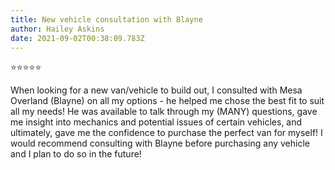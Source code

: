 ```yaml
---
title: New vehicle consultation with Blayne
author: Hailey Askins
date: 2021-09-02T00:38:09.783Z
---
```


⭐⭐⭐⭐⭐

When looking for a new van/vehicle to build out, I consulted with Mesa Overland (Blayne) on all my options - he helped me chose the best fit to suit all my needs! He was available to talk through my (MANY) questions, gave me insight into mechanics and potential issues of certain vehicles, and ultimately, gave me the confidence to purchase the perfect van for myself! I would recommend consulting with Blayne before purchasing any vehicle and I plan to do so in the future!
